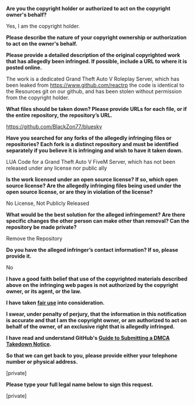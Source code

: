 **Are you the copyright holder or authorized to act on the copyright owner's behalf?**

Yes, I am the copyright holder.

**Please describe the nature of your copyright ownership or authorization to act on the owner's behalf.**

**Please provide a detailed description of the original copyrighted work that has allegedly been infringed. If possible, include a URL to where it is posted online.**

The work is a dedicated Grand Theft Auto V Roleplay Server, which has been leaked from https://www.github.com/reactrp the code is identical to the Resources git on our github, and has been stolen without permission from the copyright holder.

**What files should be taken down? Please provide URLs for each file, or if the entire repository, the repository’s URL.**

https://github.com/BlackZon77/bluesky

**Have you searched for any forks of the allegedly infringing files or repositories? Each fork is a distinct repository and must be identified separately if you believe it is infringing and wish to have it taken down.**

LUA Code for a Grand Theft Auto V FiveM Server, which has not been released under any license nor public ally

**Is the work licensed under an open source license? If so, which open source license? Are the allegedly infringing files being used under the open source license, or are they in violation of the license?**

No License, Not Publicly Released

**What would be the best solution for the alleged infringement? Are there specific changes the other person can make other than removal? Can the repository be made private?**

Remove the Repository

**Do you have the alleged infringer’s contact information? If so, please provide it.**

No

**I have a good faith belief that use of the copyrighted materials described above on the infringing web pages is not authorized by the copyright owner, or its agent, or the law.**

**I have taken <a href="https://www.lumendatabase.org/topics/22">fair use</a> into consideration.**

**I swear, under penalty of perjury, that the information in this notification is accurate and that I am the copyright owner, or am authorized to act on behalf of the owner, of an exclusive right that is allegedly infringed.**

**I have read and understand GitHub's <a href="https://docs.github.com/articles/guide-to-submitting-a-dmca-takedown-notice/">Guide to Submitting a DMCA Takedown Notice</a>.**

**So that we can get back to you, please provide either your telephone number or physical address.**

[private]

**Please type your full legal name below to sign this request.**

[private]
